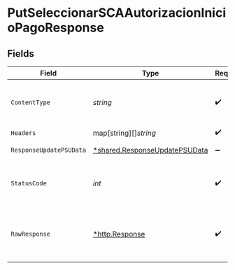 # PutSeleccionarSCAAutorizacionInicioPagoResponse


## Fields

| Field                                                                                | Type                                                                                 | Required                                                                             | Description                                                                          |
| ------------------------------------------------------------------------------------ | ------------------------------------------------------------------------------------ | ------------------------------------------------------------------------------------ | ------------------------------------------------------------------------------------ |
| `ContentType`                                                                        | *string*                                                                             | :heavy_check_mark:                                                                   | HTTP response content type for this operation                                        |
| `Headers`                                                                            | map[string][]*string*                                                                | :heavy_check_mark:                                                                   | N/A                                                                                  |
| `ResponseUpdatePSUData`                                                              | [*shared.ResponseUpdatePSUData](../../../pkg/models/shared/responseupdatepsudata.md) | :heavy_minus_sign:                                                                   | HTTP/1.1 200 Ok                                                                      |
| `StatusCode`                                                                         | *int*                                                                                | :heavy_check_mark:                                                                   | HTTP response status code for this operation                                         |
| `RawResponse`                                                                        | [*http.Response](https://pkg.go.dev/net/http#Response)                               | :heavy_check_mark:                                                                   | Raw HTTP response; suitable for custom response parsing                              |